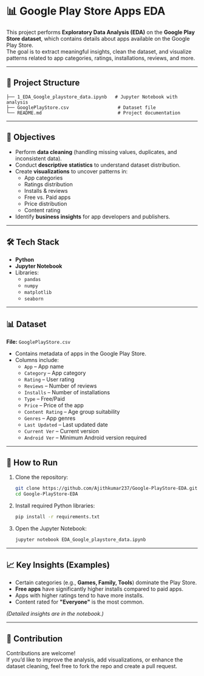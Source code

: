 # 📊 Google Play Store Apps EDA

This project performs **Exploratory Data Analysis (EDA)** on the **Google Play Store dataset**, which contains details about apps available on the Google Play Store.  
The goal is to extract meaningful insights, clean the dataset, and visualize patterns related to app categories, ratings, installations, reviews, and more.

---

## 📂 Project Structure

```
├── 1_EDA_Google_playstore_data.ipynb   # Jupyter Notebook with analysis
├── GooglePlayStore.csv                  # Dataset file
└── README.md                            # Project documentation
```

---

## 📌 Objectives

- Perform **data cleaning** (handling missing values, duplicates, and inconsistent data).  
- Conduct **descriptive statistics** to understand dataset distribution.  
- Create **visualizations** to uncover patterns in:
  - App categories
  - Ratings distribution
  - Installs & reviews
  - Free vs. Paid apps
  - Price distribution
  - Content rating
- Identify **business insights** for app developers and publishers.

---

## 🛠️ Tech Stack

- **Python**
- **Jupyter Notebook**
- Libraries:
  - `pandas`  
  - `numpy`  
  - `matplotlib`  
  - `seaborn`

---

## 📊 Dataset

**File:** `GooglePlayStore.csv`  
- Contains metadata of apps in the Google Play Store.  
- Columns include:
  - `App` – App name  
  - `Category` – App category  
  - `Rating` – User rating  
  - `Reviews` – Number of reviews  
  - `Installs` – Number of installations  
  - `Type` – Free/Paid  
  - `Price` – Price of the app  
  - `Content Rating` – Age group suitability  
  - `Genres` – App genres  
  - `Last Updated` – Last updated date  
  - `Current Ver` – Current version  
  - `Android Ver` – Minimum Android version required  

---

## 🚀 How to Run

1. Clone the repository:
   ```bash
   git clone https://github.com/Ajithkumar237/Google-PlayStore-EDA.git
   cd Google-PlayStore-EDA
   ```
2. Install required Python libraries:
   ```bash
   pip install -r requirements.txt
   ```
3. Open the Jupyter Notebook:
   ```bash
   jupyter notebook EDA_Google_playstore_data.ipynb
   ```

---

## 📈 Key Insights (Examples)

- Certain categories (e.g., **Games, Family, Tools**) dominate the Play Store.  
- **Free apps** have significantly higher installs compared to paid apps.  
- Apps with higher ratings tend to have more installs.  
- Content rated for **"Everyone"** is the most common.  

*(Detailed insights are in the notebook.)*

---

## 🤝 Contribution

Contributions are welcome!  
If you’d like to improve the analysis, add visualizations, or enhance the dataset cleaning, feel free to fork the repo and create a pull request.



